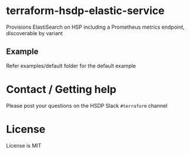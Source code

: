 # terraform-hsdp-elastic-service

 Provisions ElastiSearch on HSP including a Prometheus metrics endpoint, discoverable by variant

## Example

Refer examples/default folder for the default example

# Contact / Getting help

Please post your questions on the HSDP Slack `#terraform` channel

# License

License is MIT
